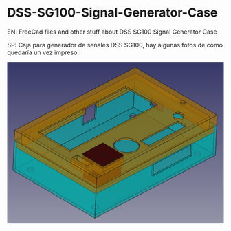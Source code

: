 # DSS-SG100-Signal-Generator-Case
EN: FreeCad files and other stuff about DSS SG100 Signal Generator Case

SP: Caja para generador de señales DSS SG100, hay algunas fotos de cómo quedaría un vez impreso.

![Finished Case](https://github.com/DaniDiaz71/DSS-SG100-Signal-Generator-Case/raw/master/images/Finished%20Case%20freecad%20image.png)
